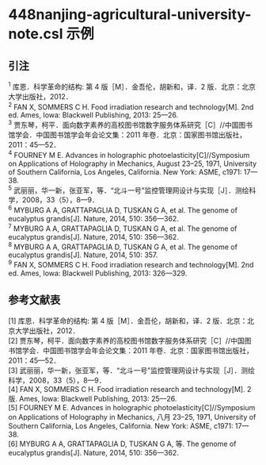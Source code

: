 # 448nanjing-agricultural-university-note.csl 示例

<!-- 此文件由脚本自动生成，请勿手动修改！ -->

## 引注

<sup>1</sup> 库恩．科学革命的结构: 第 4 版［M］．金吾伦，胡新和，译．2 版．北京：北京大学出版社，2012．<br>
<sup>2</sup> FAN X, SOMMERS C H. Food irradiation research and technology[M]. 2nd ed. Ames, Iowa: Blackwell Publishing, 2013: 25—26.<br>
<sup>3</sup> 贾东琴，柯平．面向数字素养的高校图书馆数字服务体系研究［C］//中国图书馆学会．中国图书馆学会年会论文集：2011 年卷．北京：国家图书馆出版社，2011：45—52．<br>
<sup>4</sup> FOURNEY M E. Advances in holographic photoelasticity[C]//Symposium on Applications of Holography in Mechanics, August 23–25, 1971, University of Southern California, Los Angeles, California. New York: ASME, c1971: 17—38.<br>
<sup>5</sup> 武丽丽，华一新，张亚军，等．“北斗一号”监控管理网设计与实现［J］．测绘科学，2008，33（5），8—9．<br>
<sup>6</sup> MYBURG A A, GRATTAPAGLIA D, TUSKAN G A, et al. The genome of eucalyptus grandis[J]. Nature, 2014, 510: 356—362.<br>
<sup>7</sup> MYBURG A A, GRATTAPAGLIA D, TUSKAN G A, et al. The genome of eucalyptus grandis[J]. Nature, 2014, 510: 356—362.<br>
<sup>8</sup> MYBURG A A, GRATTAPAGLIA D, TUSKAN G A, et al. The genome of eucalyptus grandis[J]. Nature, 2014, 510: 357.<br>
<sup>9</sup> FAN X, SOMMERS C H. Food irradiation research and technology[M]. 2nd ed. Ames, Iowa: Blackwell Publishing, 2013: 326—329.<br>

## 参考文献表

<div class="csl-bib-body second-field-align-flush">
  <div class="csl-entry">[1]	库恩．科学革命的结构: 第 4 版［M］．金吾伦，胡新和，译．2 版．北京：北京大学出版社，2012．</div>
  <div class="csl-entry">[2]	贾东琴，柯平．面向数字素养的高校图书馆数字服务体系研究［C］//中国图书馆学会．中国图书馆学会年会论文集：2011 年卷．北京：国家图书馆出版社，2011：45—52．</div>
  <div class="csl-entry">[3]	武丽丽，华一新，张亚军，等．“北斗一号”监控管理网设计与实现［J］．测绘科学，2008，33（5），8—9．</div>
  <div class="csl-entry">[4]	FAN X, SOMMERS C H. Food irradiation research and technology[M]. 2 版. Ames, Iowa: Blackwell Publishing, 2013: 25—26.</div>
  <div class="csl-entry">[5]	FOURNEY M E. Advances in holographic photoelasticity[C]//Symposium on Applications of Holography in Mechanics, 八月 23–25, 1971, University of Southern California, Los Angeles, California. New York: ASME, c1971: 17—38.</div>
  <div class="csl-entry">[6]	MYBURG A A, GRATTAPAGLIA D, TUSKAN G A, 等. The genome of eucalyptus grandis[J]. Nature, 2014, 510: 356—362.</div>
</div>
